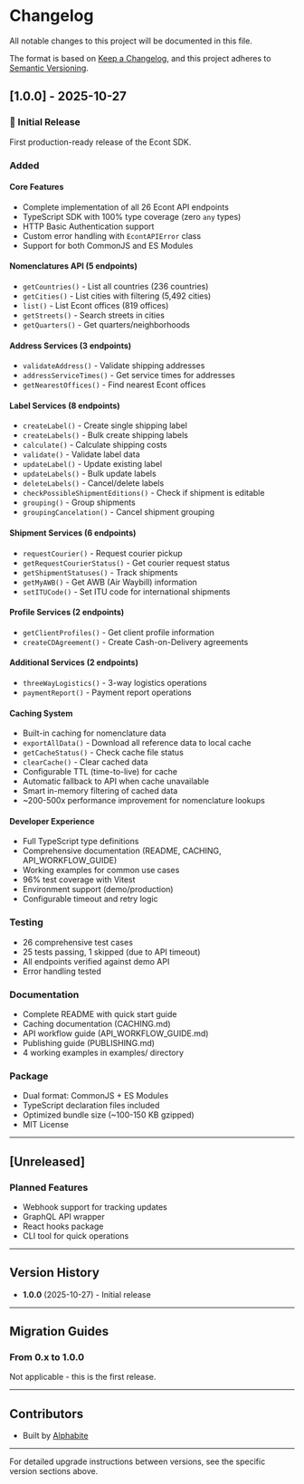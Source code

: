 # Changelog

All notable changes to this project will be documented in this file.

The format is based on [Keep a Changelog](https://keepachangelog.com/en/1.0.0/),
and this project adheres to [Semantic Versioning](https://semver.org/spec/v2.0.0.html).

## [1.0.0] - 2025-10-27

### 🎉 Initial Release

First production-ready release of the Econt SDK.

### Added

#### Core Features

- Complete implementation of all 26 Econt API endpoints
- TypeScript SDK with 100% type coverage (zero `any` types)
- HTTP Basic Authentication support
- Custom error handling with `EcontAPIError` class
- Support for both CommonJS and ES Modules

#### Nomenclatures API (5 endpoints)

- `getCountries()` - List all countries (236 countries)
- `getCities()` - List cities with filtering (5,492 cities)
- `list()` - List Econt offices (819 offices)
- `getStreets()` - Search streets in cities
- `getQuarters()` - Get quarters/neighborhoods

#### Address Services (3 endpoints)

- `validateAddress()` - Validate shipping addresses
- `addressServiceTimes()` - Get service times for addresses
- `getNearestOffices()` - Find nearest Econt offices

#### Label Services (8 endpoints)

- `createLabel()` - Create single shipping label
- `createLabels()` - Bulk create shipping labels
- `calculate()` - Calculate shipping costs
- `validate()` - Validate label data
- `updateLabel()` - Update existing label
- `updateLabels()` - Bulk update labels
- `deleteLabels()` - Cancel/delete labels
- `checkPossibleShipmentEditions()` - Check if shipment is editable
- `grouping()` - Group shipments
- `groupingCancelation()` - Cancel shipment grouping

#### Shipment Services (6 endpoints)

- `requestCourier()` - Request courier pickup
- `getRequestCourierStatus()` - Get courier request status
- `getShipmentStatuses()` - Track shipments
- `getMyAWB()` - Get AWB (Air Waybill) information
- `setITUCode()` - Set ITU code for international shipments

#### Profile Services (2 endpoints)

- `getClientProfiles()` - Get client profile information
- `createCDAgreement()` - Create Cash-on-Delivery agreements

#### Additional Services (2 endpoints)

- `threeWayLogistics()` - 3-way logistics operations
- `paymentReport()` - Payment report operations

#### Caching System

- Built-in caching for nomenclature data
- `exportAllData()` - Download all reference data to local cache
- `getCacheStatus()` - Check cache file status
- `clearCache()` - Clear cached data
- Configurable TTL (time-to-live) for cache
- Automatic fallback to API when cache unavailable
- Smart in-memory filtering of cached data
- ~200-500x performance improvement for nomenclature lookups

#### Developer Experience

- Full TypeScript type definitions
- Comprehensive documentation (README, CACHING, API_WORKFLOW_GUIDE)
- Working examples for common use cases
- 96% test coverage with Vitest
- Environment support (demo/production)
- Configurable timeout and retry logic

### Testing

- 26 comprehensive test cases
- 25 tests passing, 1 skipped (due to API timeout)
- All endpoints verified against demo API
- Error handling tested

### Documentation

- Complete README with quick start guide
- Caching documentation (CACHING.md)
- API workflow guide (API_WORKFLOW_GUIDE.md)
- Publishing guide (PUBLISHING.md)
- 4 working examples in examples/ directory

### Package

- Dual format: CommonJS + ES Modules
- TypeScript declaration files included
- Optimized bundle size (~100-150 KB gzipped)
- MIT License

---

## [Unreleased]

### Planned Features

- Webhook support for tracking updates
- GraphQL API wrapper
- React hooks package
- CLI tool for quick operations

---

## Version History

- **1.0.0** (2025-10-27) - Initial release

---

## Migration Guides

### From 0.x to 1.0.0

Not applicable - this is the first release.

---

## Contributors

- Built by [Alphabite](https://alphabite.org)

---

For detailed upgrade instructions between versions, see the specific version sections above.
